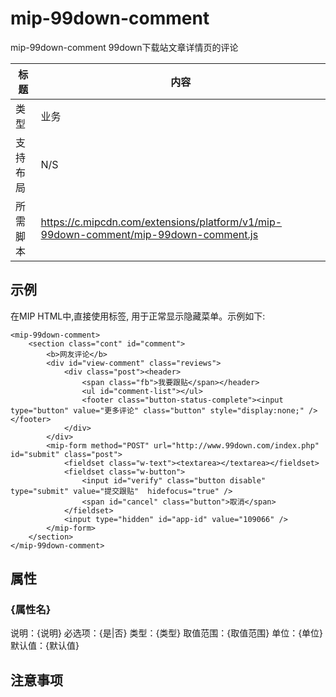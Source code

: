 # mip-99down-comment

mip-99down-comment 99down下载站文章详情页的评论

标题|内容
----|----
类型|业务
支持布局|N/S
所需脚本|https://c.mipcdn.com/extensions/platform/v1/mip-99down-comment/mip-99down-comment.js

## 示例

在MIP HTML中,直接使用标签, 用于正常显示隐藏菜单。示例如下:
```
<mip-99down-comment>
    <section class="cont" id="comment">
		<b>网友评论</b>
		<div id="view-comment" class="reviews">
			<div class="post"><header>
				<span class="fb">我要跟贴</span></header>
				<ul id="comment-list"></ul>
				<footer class="button-status-complete"><input type="button" value="更多评论" class="button" style="display:none;" /></footer>
			</div>
		</div>
		<mip-form method="POST" url="http://www.99down.com/index.php" id="submit" class="post">
			<fieldset class="w-text"><textarea></textarea></fieldset>
			<fieldset class="w-button">
				<input id="verify" class="button disable" type="submit" value="提交跟贴"  hidefocus="true" />
				<span id="cancel" class="button">取消</span>
			</fieldset>
			<input type="hidden" id="app-id" value="109066" />
	    </mip-form>
	</section>
</mip-99down-comment>
```

## 属性

### {属性名}

说明：{说明}
必选项：{是|否}
类型：{类型}
取值范围：{取值范围}
单位：{单位}
默认值：{默认值}

## 注意事项


